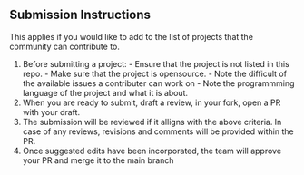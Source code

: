 ## Submission Instructions

This applies if you would like to add to the list of projects that the community can contribute to. 
1. Before submitting a project:
        - Ensure that the project is not listed in this repo. 
        - Make sure that the project is opensource.
        - Note the difficult of the available issues a contributer can work on
        - Note the programmming language of the project and what it is about. 
2. When you are ready to submit, draft a review, in your fork, open a PR with your draft.
3. The submission will be reviewed if it alligns with the above criteria. In case of any reviews, revisions and comments will be provided within the PR.
4. Once suggested edits have been incorporated, the team will approve your PR and merge it to the main branch
